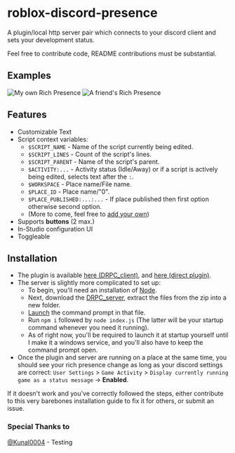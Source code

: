 # roblox-discord-presence
A plugin/local http server pair which connects to your discord client and sets your development status.

Feel free to contribute code, README contributions must be substantial.

## Examples
![My own Rich Presence](https://i.imgur.com/8UCUake.png) ![A friend's Rich Presence](https://i.imgur.com/2iRtS6D.png)

## Features
* Customizable Text
* Script context variables:
   * `$SCRIPT_NAME` - Name of the script currently being edited.
   * `$SCRIPT_LINES` - Count of the script's lines.
   * `$SCRIPT_PARENT` - Name of the script's parent.
   * `$ACTIVITY:...` - Activity status (Idle/Away) or if a script is actively being edited, selects text after the `:`.
   * `$WORKSPACE` - Place name/File name.
   * `$PLACE_ID` - Place name/"0".
   * `$PLACE_PUBLISHED:...:...` - If place published then first option otherwise second option.
   * (More to come, feel free to [add your own](https://github.com/RigidStudios/roblox-discord-presence/blob/main/plugin/src/DRPC/src/generators/formatString.lua))
* Supports **buttons** (2 max.)
* In-Studio configuration UI
* Toggleable

## Installation
* The plugin is available [here (DRPC_client)](https://github.com/RigidStudios/roblox-discord-presence/releases/tag/v0.1.2-alpha), and [here (direct plugin)](https://www.roblox.com/library/6478572909/DRPC).
* The server is slightly more complicated to set up:
   * To begin, you'll need an installation of [Node](https://nodejs.org/en/download/).
   * Next, download the [DRPC_server](https://github.com/RigidStudios/roblox-discord-presence/releases/tag/v0.1.2-alpha), extract the files from the zip into a new folder.
   * [Launch](https://i.imgur.com/cm8w8Pq.mp4) the command prompt in that file.
   * Run `npm i` followed by `node index.js` (The latter will be your startup command whenever you need it running).
   * As of right now, you'll be required to launch it at startup yourself until I make it a windows service, and you'll also have to keep the command prompt open.
* Once the plugin and server are running on a place at the same time, you should see your rich presence change as long as your discord settings are correct:
  `User Settings` > `Game Activity` > `Display currently running game as a status message` -> **Enabled**.

If it doesn't work and you've correctly followed the steps, either contribute to this very barebones installation guide to fix it for others, or submit an issue.

### Special Thanks to
[@Kunal0004](https://github.com/Kunal0004) - Testing
